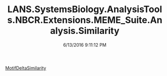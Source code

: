 ﻿---
title: LANS.SystemsBiology.AnalysisTools.NBCR.Extensions.MEME_Suite.Analysis.Similarity
date: 6/13/2016 9:11:12 PM
---

[MotifDeltaSimilarity](T-LANS.SystemsBiology.AnalysisTools.NBCR.Extensions.MEME_Suite.Analysis.Similarity.MotifDeltaSimilarity.html)
